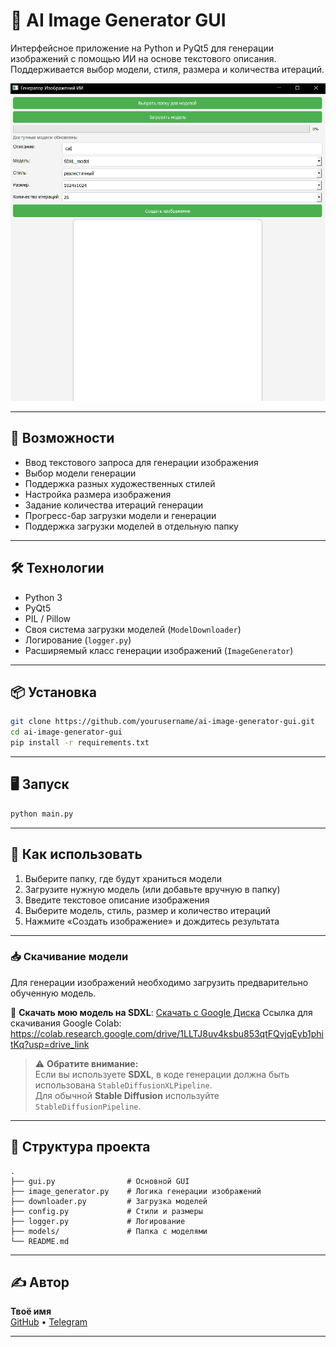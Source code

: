 
# 🎨 AI Image Generator GUI

Интерфейсное приложение на Python и PyQt5 для генерации изображений с помощью ИИ на основе текстового описания. Поддерживается выбор модели, стиля, размера и количества итераций.

![Превью интерфейса](photo_2025-05-15_20-35-27.jpg)

---

## 🚀 Возможности

- Ввод текстового запроса для генерации изображения
- Выбор модели генерации
- Поддержка разных художественных стилей
- Настройка размера изображения
- Задание количества итераций генерации
- Прогресс-бар загрузки модели и генерации
- Поддержка загрузки моделей в отдельную папку

---

## 🛠️ Технологии

- Python 3
- PyQt5
- PIL / Pillow
- Своя система загрузки моделей (`ModelDownloader`)
- Логирование (`logger.py`)
- Расширяемый класс генерации изображений (`ImageGenerator`)

---

## 📦 Установка

```bash
git clone https://github.com/yourusername/ai-image-generator-gui.git
cd ai-image-generator-gui
pip install -r requirements.txt
```

---

## 🖥️ Запуск

```bash
python main.py
```

---

## 🧠 Как использовать

1. Выберите папку, где будут храниться модели
2. Загрузите нужную модель (или добавьте вручную в папку)
3. Введите текстовое описание изображения
4. Выберите модель, стиль, размер и количество итераций
5. Нажмите «Создать изображение» и дождитесь результата

---


### 📥 Скачивание модели

Для генерации изображений необходимо загрузить предварительно обученную модель.

🔗 **Скачать мою модель на SDXL**: [Скачать с Google Диска](https://drive.google.com/uc?id=ВАШ_ID_ФАЙЛА&export=download)
Ссылка для скачивания Google Colab: https://colab.research.google.com/drive/1LLTJ8uv4ksbu853qtFQvjqEyb1phitKq?usp=drive_link

> ⚠️ **Обратите внимание:**  
> Если вы используете **SDXL**, в коде генерации должна быть использована `StableDiffusionXLPipeline`.  
> Для обычной **Stable Diffusion** используйте `StableDiffusionPipeline`.

---

## 📂 Структура проекта

```
.
├── gui.py                # Основной GUI
├── image_generator.py    # Логика генерации изображений
├── downloader.py         # Загрузка моделей
├── config.py             # Стили и размеры
├── logger.py             # Логирование
├── models/               # Папка с моделями
└── README.md
```

---

## ✍️ Автор

**Твоё имя**  
[GitHub](https://github.com/xqbzz) • [Telegram](https://t.me/xqbzz)

---


